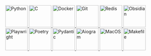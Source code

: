 <a href="https://www.python.org/" target="_blank">
    <img src="https://cdn3.iconfinder.com/data/icons/logos-and-brands-adobe/512/267_Python-512.png" alt="Python" width="70">
</a>
<a href="https://www.w3schools.com/c/c_intro.php" target="_blank">
    <img src="https://img.icons8.com/?size=512&id=40670&format=png" alt="C" width="70">
</a>
<a href="https://www.docker.com/" target="_blank">
    <img src="https://cdn4.iconfinder.com/data/icons/logos-and-brands/512/97_Docker_logo_logos-512.png" alt="Docker" width="70">
</a>
<a href="https://git-scm.com/" target="_blank">
    <img src="https://git-scm.com/images/logos/downloads/Git-Icon-1788C.png" alt="Git" width="70">
</a>
<a href="https://redis.io/" target="_blank">
    <img src="https://cdn4.iconfinder.com/data/icons/redis-2/1451/Untitled-2-512.png" alt="Redis" width="70">
</a>
<a href="https://obsidian.md/" target="_blank">
    <img src="https://upload.wikimedia.org/wikipedia/commons/thumb/1/10/2023_Obsidian_logo.svg/1200px-2023_Obsidian_logo.svg.png" alt="Obsidian" width="70">
</a>
<a href="https://playwright.dev/" target="_blank">
    <img src="https://seeklogo.com/images/P/playwright-logo-22FA8B9E63-seeklogo.com.png" alt="Playwright" width="70">
</a>
<a href="https://python-poetry.org/" target="_blank">
    <img src="https://avatars.githubusercontent.com/u/48722593?v=4" alt="Poetry" width="70">
</a>
<a href="https://docs.pydantic.dev/latest/" target="_blank">
    <img src="https://avatars.githubusercontent.com/u/110818415?v=4" alt="Pydantic" width="70">
</a>
<a href="https://aiogram.dev/" target="_blank">
    <img src="https://images.opencollective.com/aiogram/459099a/logo/256.png" alt="Aiogram" width="70">
</a>
<a href="https://en.wikipedia.org/wiki/MacOS" target="_blank">
    <img src="https://img.icons8.com/color/512/mac-os-logo.png" alt="MacOS" width="70">
</a>
<a href="https://makefiletutorial.com/" target="_blank">
    <img src="https://i0.wp.com/easydatadoesit.org/wp-content/uploads/2022/03/makefiles-logo.png?resize=800%2C576&ssl=1" alt="Makefile" width="70">
</a>

